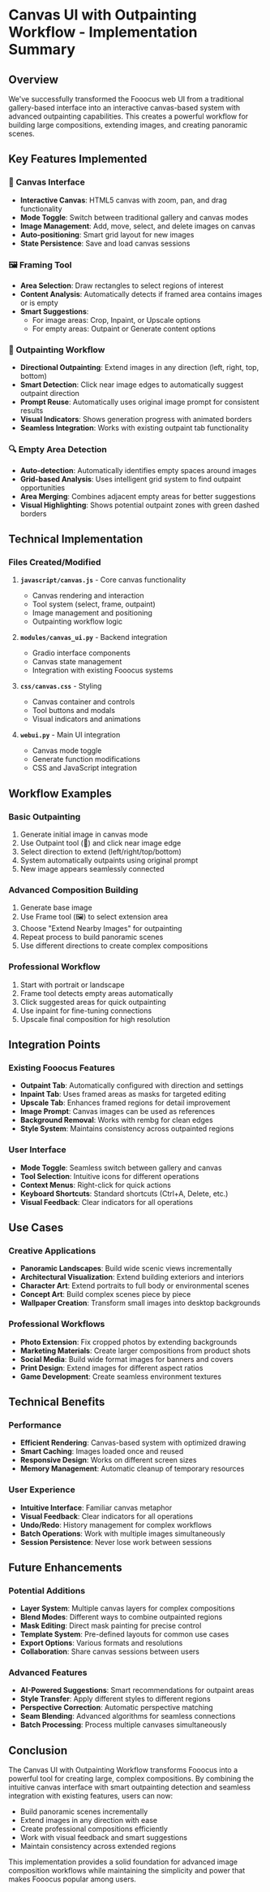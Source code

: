 # Canvas UI with Outpainting Workflow - Implementation Summary

## Overview

We've successfully transformed the Fooocus web UI from a traditional gallery-based interface into an interactive canvas-based system with advanced outpainting capabilities. This creates a powerful workflow for building large compositions, extending images, and creating panoramic scenes.

## Key Features Implemented

### 🎨 Canvas Interface
- **Interactive Canvas**: HTML5 canvas with zoom, pan, and drag functionality
- **Mode Toggle**: Switch between traditional gallery and canvas modes
- **Image Management**: Add, move, select, and delete images on canvas
- **Auto-positioning**: Smart grid layout for new images
- **State Persistence**: Save and load canvas sessions

### 🖼️ Framing Tool
- **Area Selection**: Draw rectangles to select regions of interest
- **Content Analysis**: Automatically detects if framed area contains images or is empty
- **Smart Suggestions**: 
  - For image areas: Crop, Inpaint, or Upscale options
  - For empty areas: Outpaint or Generate content options

### 🎨 Outpainting Workflow
- **Directional Outpainting**: Extend images in any direction (left, right, top, bottom)
- **Smart Detection**: Click near image edges to automatically suggest outpaint direction
- **Prompt Reuse**: Automatically uses original image prompt for consistent results
- **Visual Indicators**: Shows generation progress with animated borders
- **Seamless Integration**: Works with existing outpaint tab functionality

### 🔍 Empty Area Detection
- **Auto-detection**: Automatically identifies empty spaces around images
- **Grid-based Analysis**: Uses intelligent grid system to find outpaint opportunities
- **Area Merging**: Combines adjacent empty areas for better suggestions
- **Visual Highlighting**: Shows potential outpaint zones with green dashed borders

## Technical Implementation

### Files Created/Modified

1. **`javascript/canvas.js`** - Core canvas functionality
   - Canvas rendering and interaction
   - Tool system (select, frame, outpaint)
   - Image management and positioning
   - Outpainting workflow logic

2. **`modules/canvas_ui.py`** - Backend integration
   - Gradio interface components
   - Canvas state management
   - Integration with existing Fooocus systems

3. **`css/canvas.css`** - Styling
   - Canvas container and controls
   - Tool buttons and modals
   - Visual indicators and animations

4. **`webui.py`** - Main UI integration
   - Canvas mode toggle
   - Generate function modifications
   - CSS and JavaScript integration

## Workflow Examples

### Basic Outpainting
1. Generate initial image in canvas mode
2. Use Outpaint tool (🎨) and click near image edge
3. Select direction to extend (left/right/top/bottom)
4. System automatically outpaints using original prompt
5. New image appears seamlessly connected

### Advanced Composition Building
1. Generate base image
2. Use Frame tool (🖼️) to select extension area
3. Choose "Extend Nearby Images" for outpainting
4. Repeat process to build panoramic scenes
5. Use different directions to create complex compositions

### Professional Workflow
1. Start with portrait or landscape
2. Frame tool detects empty areas automatically
3. Click suggested areas for quick outpainting
4. Use inpaint for fine-tuning connections
5. Upscale final composition for high resolution

## Integration Points

### Existing Fooocus Features
- **Outpaint Tab**: Automatically configured with direction and settings
- **Inpaint Tab**: Uses framed areas as masks for targeted editing
- **Upscale Tab**: Enhances framed regions for detail improvement
- **Image Prompt**: Canvas images can be used as references
- **Background Removal**: Works with rembg for clean edges
- **Style System**: Maintains consistency across outpainted regions

### User Interface
- **Mode Toggle**: Seamless switch between gallery and canvas
- **Tool Selection**: Intuitive icons for different operations
- **Context Menus**: Right-click for quick actions
- **Keyboard Shortcuts**: Standard shortcuts (Ctrl+A, Delete, etc.)
- **Visual Feedback**: Clear indicators for all operations

## Use Cases

### Creative Applications
- **Panoramic Landscapes**: Build wide scenic views incrementally
- **Architectural Visualization**: Extend building exteriors and interiors
- **Character Art**: Extend portraits to full body or environmental scenes
- **Concept Art**: Build complex scenes piece by piece
- **Wallpaper Creation**: Transform small images into desktop backgrounds

### Professional Workflows
- **Photo Extension**: Fix cropped photos by extending backgrounds
- **Marketing Materials**: Create larger compositions from product shots
- **Social Media**: Build wide format images for banners and covers
- **Print Design**: Extend images for different aspect ratios
- **Game Development**: Create seamless environment textures

## Technical Benefits

### Performance
- **Efficient Rendering**: Canvas-based system with optimized drawing
- **Smart Caching**: Images loaded once and reused
- **Responsive Design**: Works on different screen sizes
- **Memory Management**: Automatic cleanup of temporary resources

### User Experience
- **Intuitive Interface**: Familiar canvas metaphor
- **Visual Feedback**: Clear indicators for all operations
- **Undo/Redo**: History management for complex workflows
- **Batch Operations**: Work with multiple images simultaneously
- **Session Persistence**: Never lose work between sessions

## Future Enhancements

### Potential Additions
- **Layer System**: Multiple canvas layers for complex compositions
- **Blend Modes**: Different ways to combine outpainted regions
- **Mask Editing**: Direct mask painting for precise control
- **Template System**: Pre-defined layouts for common use cases
- **Export Options**: Various formats and resolutions
- **Collaboration**: Share canvas sessions between users

### Advanced Features
- **AI-Powered Suggestions**: Smart recommendations for outpaint areas
- **Style Transfer**: Apply different styles to different regions
- **Perspective Correction**: Automatic perspective matching
- **Seam Blending**: Advanced algorithms for seamless connections
- **Batch Processing**: Process multiple canvases simultaneously

## Conclusion

The Canvas UI with Outpainting Workflow transforms Fooocus into a powerful tool for creating large, complex compositions. By combining the intuitive canvas interface with smart outpainting detection and seamless integration with existing features, users can now:

- Build panoramic scenes incrementally
- Extend images in any direction with ease
- Create professional compositions efficiently
- Work with visual feedback and smart suggestions
- Maintain consistency across extended regions

This implementation provides a solid foundation for advanced image composition workflows while maintaining the simplicity and power that makes Fooocus popular among users.